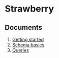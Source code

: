 # Strawberry

## Documents

1. [Getting started](https://strawberry.rocks/docs)
2. [Schema basics](https://strawberry.rocks/docs/general/schema-basics)
3. [Queries](https://strawberry.rocks/docs/general/queries)
